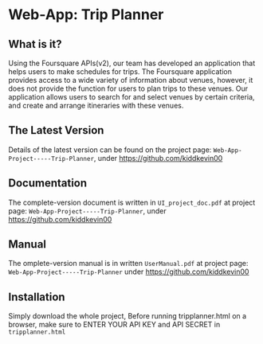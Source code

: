 Web-App: Trip Planner
=====================
   
What is it?
-----------

Using the Foursquare APIs(v2), our team has developed an application that helps users to make schedules for trips. The Foursquare application provides access to a wide variety of information about venues, however, it does not provide the function for users to plan trips to these venues. Our application allows users to search for and select venues by certain criteria, and create and arrange itineraries with these venues.

The Latest Version
------------------

Details of the latest version can be found on the project page:
```Web-App-Project-----Trip-Planner```, under https://github.com/kiddkevin00
   

Documentation
-------------
  
The complete-version document is written in ```UI_project_doc.pdf``` at project page:
```Web-App-Project-----Trip-Planner```, under 
https://github.com/kiddkevin00

Manual
------
  
The omplete-version manual is in written ```UserManual.pdf``` at project page: ```Web-App-Project-----Trip-Planner``` under 
https://github.com/kiddkevin00

Installation
------------
  
Simply download the whole project, Before running tripplanner.html on a browser, make sure to ENTER YOUR API KEY and API SECRET in ```tripplanner.html``` 

 

  
